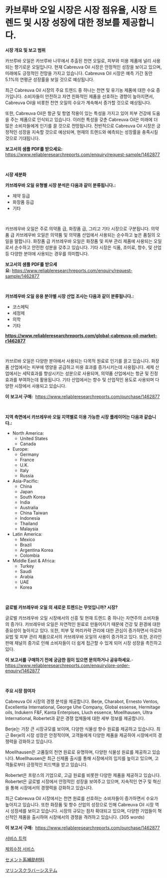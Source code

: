 <p><h1>카브루바 오일 시장은 시장 점유율, 시장 트렌드 및 시장 성장에 대한 정보를 제공합니다.</h1></p><p><strong>시장 개요 및 보고 범위</strong></p>
<p><p>카브루바 오일은 카브루바 나무에서 추출된 천연 오일로, 피부와 미용 제품에 널리 사용되는 향기로운 오일입니다. 현재 Cabreuva Oil 시장은 안정적인 성장을 보이고 있으며, 미래에도 긍정적인 전망을 가지고 있습니다. Cabreuva Oil 시장은 예측 기간 동안 5.1%의 연평균 성장률을 보일 것으로 예상됩니다. </p><p>최근 Cabreuva Oil 시장의 주요 트렌드 중 하나는 천연 및 유기농 제품에 대한 수요 증가입니다. 소비자들이 안전하고 자연 친화적인 제품을 선호하는 경향이 높아지면서, Cabreuva Oil을 비롯한 천연 오일의 수요가 계속해서 증가할 것으로 예상됩니다.</p><p>또한, Cabreuva Oil은 항균 및 항염 작용이 있는 특성을 가지고 있어 피부 건강에 도움을 주는 제품으로 인식되고 있습니다. 이러한 특성을 갖춘 Cabreuva Oil은 미래에 더 많은 소비자들에게 인기를 끌 것으로 전망됩니다. 전반적으로 Cabreuva Oil 시장은 긍정적인 성장을 지속할 것으로 예상되며, 현재의 트렌드와 예측되는 성장률을 충족시킬 것으로 기대됩니다.</p></p>
<p><strong>보고서의 샘플 PDF를 받으세요:</strong> <a href="https://www.reliableresearchreports.com/enquiry/request-sample/1462877">https://www.reliableresearchreports.com/enquiry/request-sample/1462877</a></p>
<p>&nbsp;</p>
<p><strong>시장 세분화</strong></p>
<p><strong>카브레우바 오일 유형별 시장 분석은 다음과 같이 분류됩니다.:</strong></p>
<p><ul><li>제약 등급</li><li>화장품 등급</li><li>기타</li></ul></p>
<p>&nbsp;</p>
<p><p>카브레우바 오일은 주로 의약품 급, 화장품 급, 그리고 기타 시장으로 구분됩니다. 의약품 급 카브레우바 오일은 의약품 및 의약품 산업에서 사용되는 순수하고 높은 품질의 오일을 말합니다. 화장품 급 카브레우바 오일은 화장품 및 피부 관리 제품에 사용되는 오일로서 순수하고 안전한 성분을 갖추고 있습니다. 기타 시장은 식품, 조미료, 향수, 및 산업 등 다양한 분야에 사용되는 경우를 의미합니다.</p></p>
<p><strong>보고서의 샘플 PDF를 받으세요:</strong>&nbsp;<a href="https://www.reliableresearchreports.com/enquiry/request-sample/1462877">https://www.reliableresearchreports.com/enquiry/request-sample/1462877</a></p>
<p>&nbsp;</p>
<p><strong> 카브레우바 오일 응용 분야별 시장 산업 조사는 다음과 같이 분류됩니다.:</strong></p>
<p><ul><li>코스메틱</li><li>세정제</li><li>의학</li><li>기타</li></ul></p>
<p><strong><a href="https://www.reliableresearchreports.com/global-cabreuva-oil-market-r1462877">https://www.reliableresearchreports.com/global-cabreuva-oil-market-r1462877</a></strong></p>
<p>&nbsp;</p>
<p><p>카브르바 오일은 다양한 분야에서 사용되는 다목적 원료로 인기를 끌고 있습니다. 화장품 산업에서는 피부에 영양을 공급하고 미용 효과를 증가시키는데 사용됩니다. 세제 산업에서는 세탁효과를 향상시키는 성분으로 사용되며, 의약품 산업에서는 항균 및 진정 효과를 부여하는데 활용됩니다. 기타 산업에서는 향수 및 산업적인 용도로 사용되며 다양한 시장에서 사용되고 있습니다.</p></p>
<p><strong>이 보고서 구매:</strong>&nbsp; <a href="https://www.reliableresearchreports.com/purchase/1462877">https://www.reliableresearchreports.com/purchase/1462877</a></p>
<p>&nbsp;</p>
<p><strong>지역 측면에서 카브레우바 오일 지역별로 이용 가능한 시장 플레이어는 다음과 같습니다.:</strong></p>
<p><ul>
    <li>
        North America:
        <ul>
            <li>United States</li>
            <li>Canada</li>
        </ul>
    </li>
    <li>
        Europe:
        <ul>
            <li>Germany</li>
            <li>France</li>
            <li>U.K.</li>
            <li>Italy</li>
            <li>Russia</li>
        </ul>
    </li>
    <li>
        Asia-Pacific:
        <ul>
            <li>China</li>
            <li>Japan</li>
            <li>South Korea</li>
            <li>India</li>
            <li>Australia</li>
            <li>China Taiwan</li>
            <li>Indonesia</li>
            <li>Thailand</li>
            <li>Malaysia</li>
        </ul>
    </li>
    <li>
        Latin America:
        <ul>
            <li>Mexico</li>
            <li>Brazil</li>
            <li>Argentina Korea</li>
            <li>Colombia</li>
        </ul>
    </li>
    <li>
        Middle East & Africa:
        <ul>
            <li>Turkey</li>
            <li>Saudi</li>
            <li>Arabia</li>
            <li>UAE</li>
            <li>Korea</li>
        </ul>
    </li>
    </ul></p>
<p>&nbsp;</p>
<p><strong>글로벌 카브레우바 오일 의 새로운 트렌드는 무엇입니까? 시장?</strong></p>
<p><p>글로벌 카브레우바 오일 시장에서의 신흥 및 현재 트렌드 중 하나는 자연주의 소비자들의 증가다. 카브레우바 오일은 자연적인 원료로 만들어지기 때문에 건강 및 환경에 대한 중요성이 높아지고 있다. 또한, 피부 및 머리카락 관리에 대한 관심이 증가하면서 아로마 요법 및 피부 관리 제품으로서의 카브레우바 오일의 사용이 증가하고 있다. 또한, 온라인 판매 채널의 증가로 인해 소비자들이 더 쉽게 접근할 수 있게 되어 시장 성장을 촉진하고 있다.</p></p>
<p><strong>이 보고서를 구매하기 전에 궁금한 점이 있으면 문의하거나 공유하세요.</strong>- <a href="https://www.reliableresearchreports.com/enquiry/pre-order-enquiry/1462877">https://www.reliableresearchreports.com/enquiry/pre-order-enquiry/1462877</a></p>
<p>&nbsp;</p>
<p><strong>주요 시장 참여자</strong></p>
<p><p>Cabreuva Oil 시장의 경쟁 분석을 제공합니다. Berje, Charabot, Ernesto Ventos, Excellentia International, George Uhe Company, Global essense, Hermitage oils, Indukern F&F, Kanta Enterpises, Lluch essence, Moellhausen, Ultra International, Robertet과 같은 경쟁 업체들에 대한 세부 정보를 제공합니다.</p><p>Berje는 가장 큰 시장규모를 보이며, 다양한 식물성 향수 원료를 제공하고 있습니다. 최근 Berje의 시장 성장은 안정적이며, 고객들에게 다양한 제품을 제공하여 시장에서의 경쟁력을 강화하고 있습니다. </p><p>Moellhausen은 고품질의 천연 원료로 유명하며, 다양한 식물성 원료를 제공하고 있습니다. Moellhausen은 최근 신제품 출시를 통해 시장에서의 입지를 높이고 있으며, 고객들로부터 긍정적인 피드백을 받고 있습니다.</p><p>Robertet은 프랑스의 기업으로, 고급 원료를 비롯한 다양한 제품을 제공하고 있습니다. Robertet은 글로벌 시장에서 안정적인 성장을 보여주고 있으며, 지속적인 연구 및 혁신을 통해 시장에서의 경쟁력을 강화하고 있습니다.</p><p>최근 Cabreuva Oil 시장에서는 천연 원료를 선호하는 소비자들이 증가하면서 수요가 높아지고 있습니다. 또한 화장품 및 향수 산업의 성장으로 인해 Cabreuva Oil 시장 역시 성장세를 보이고 있습니다. 시장의 규모는 점차 확대되고 있으며, 다양한 기업들이 혁신적인 제품을 출시하여 시장에서의 경쟁을 격려하고 있습니다. (305 words)</p></p>
<p><strong>이 보고서 구매:</strong>&nbsp;&nbsp;<a href="https://www.reliableresearchreports.com/purchase/1462877">https://www.reliableresearchreports.com/purchase/1462877</a></p>
<p><p><a href="https://medium.com/@edenger9807/%EC%84%9C%EB%B9%84%EC%8A%A4-%ED%8A%B8%EB%9F%AD-%EC%8B%9C%EC%9E%A5-%EA%B2%BD%EC%9F%81-%EB%B6%84%EC%84%9D-%EC%8B%9C%EC%9E%A5-%EB%8F%99%ED%96%A5-%EB%B0%8F-2031%EB%85%84%EA%B9%8C%EC%A7%80%EC%9D%98-%EC%98%88%EC%B8%A1-a2ff5a4d7aa7">서비스 트럭</a></p><p><a href="https://medium.com/@sweetums856856/%EC%9E%84%EC%8B%A0-%EB%B3%B4%EC%A1%B0-%EC%8B%9C%EC%88%A0-%EC%8B%9C%EC%9E%A5-%EA%B7%9C%EB%AA%A8%EB%8A%94-%EA%B8%80%EB%A1%9C%EB%B2%8C-%EC%82%B0%EC%97%85%EC%97%90%EC%84%9C-%EC%B5%9C%EC%A0%81%EC%9D%98-%EB%A7%88%EC%BC%80%ED%8C%85-%EC%B1%84%EB%84%90%EC%9D%84-%EB%93%9C%EB%9F%AC%EB%83%85%EB%8B%88%EB%8B%A4-cd54e33a2016">체외수정 서비스</a></p><p><a href="https://medium.com/@boydsmitham37/%E8%A3%9C%E5%8A%A9%E3%82%BB%E3%83%A1%E3%83%B3%E3%83%88%E6%9D%90%E6%96%99%E5%B8%82%E5%A0%B4-2031%E5%B9%B4%E3%81%BE%E3%81%A7%E3%81%AE%E6%88%90%E5%8A%9F%E3%81%99%E3%82%8B%E3%83%93%E3%82%B8%E3%83%8D%E3%82%B9%E6%88%A6%E7%95%A5%E3%81%AE%E9%8D%B5-dec2836617c7">セメント系補助材料</a></p><p><a href="https://medium.com/@larrycruz525/%E6%B5%B7%E6%B4%8B%E3%82%B9%E3%82%AF%E3%83%A9%E3%83%90%E3%83%BC%E3%82%B7%E3%82%B9%E3%83%86%E3%83%A0%E3%81%AE%E5%B8%82%E5%A0%B4%E8%A6%8F%E6%A8%A1%E3%81%AF-%E3%82%B0%E3%83%AD%E3%83%BC%E3%83%90%E3%83%AB%E7%94%A3%E6%A5%AD%E3%81%AB%E3%81%8A%E3%81%91%E3%82%8B%E6%9C%80%E9%81%A9%E3%81%AA%E3%83%9E%E3%83%BC%E3%82%B1%E3%83%86%E3%82%A3%E3%83%B3%E3%82%B0%E3%83%81%E3%83%A3%E3%83%8D%E3%83%AB%E3%82%92%E7%A4%BA%E3%81%97%E3%81%A6%E3%81%84%E3%81%BE%E3%81%99-bceb5721a37e">マリンスクラバーシステム</a></p></p>